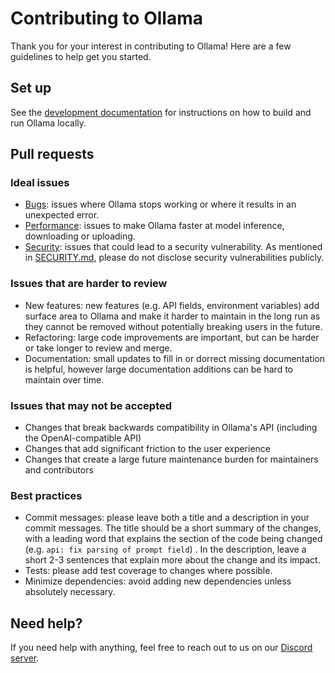 # Contributing to Ollama

Thank you for your interest in contributing to Ollama! Here are a few guidelines to help get you started.

## Set up

See the [development documentation](./docs/development.md) for instructions on how to build and run Ollama locally.

## Pull requests

### Ideal issues

* [Bugs](https://github.com/uppercaveman/ollama-server/issues?q=is%3Aissue+is%3Aopen+label%3Abug): issues where Ollama stops working or where it results in an unexpected error.
* [Performance](https://github.com/uppercaveman/ollama-server/issues?q=is%3Aissue+is%3Aopen+label%3Aperformance): issues to make Ollama faster at model inference, downloading or uploading.
* [Security](https://github.com/uppercaveman/ollama-server/blob/main/SECURITY.md): issues that could lead to a security vulnerability. As mentioned in [SECURITY.md](https://github.com/uppercaveman/ollama-server/blob/main/SECURITY.md), please do not disclose security vulnerabilities publicly.

### Issues that are harder to review

* New features: new features (e.g. API fields, environment variables) add surface area to Ollama and make it harder to maintain in the long run as they cannot be removed without potentially breaking users in the future.
* Refactoring: large code improvements are important, but can be harder or take longer to review and merge.
* Documentation: small updates to fill in or dorrect missing documentation is helpful, however large documentation additions can be hard to maintain over time.

### Issues that may not be accepted

* Changes that break backwards compatibility in Ollama's API (including the OpenAI-compatible API)
* Changes that add significant friction to the user experience
* Changes that create a large future maintenance burden for maintainers and contributors

### Best practices

* Commit messages: please leave both a title and a description in your commit messages. The title should be a short summary of the changes, with a leading word that explains the section of the code being changed (e.g. `api: fix parsing of prompt field`) . In the description, leave a short 2-3 sentences that explain more about the change and its impact.
* Tests: please add test coverage to changes where possible.
* Minimize dependencies: avoid adding new dependencies unless absolutely necessary.

## Need help?

If you need help with anything, feel free to reach out to us on our [Discord server](https://discord.gg/ollama).
